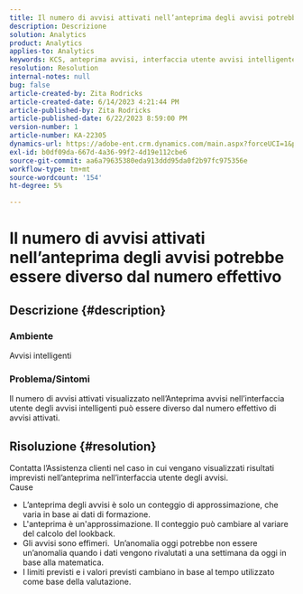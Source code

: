 ```yaml
---
title: Il numero di avvisi attivati nell’anteprima degli avvisi potrebbe essere diverso dal numero effettivo
description: Descrizione
solution: Analytics
product: Analytics
applies-to: Analytics
keywords: KCS, anteprima avvisi, interfaccia utente avvisi intelligente, Adobe Analytics
resolution: Resolution
internal-notes: null
bug: false
article-created-by: Zita Rodricks
article-created-date: 6/14/2023 4:21:44 PM
article-published-by: Zita Rodricks
article-published-date: 6/22/2023 8:59:00 PM
version-number: 1
article-number: KA-22305
dynamics-url: https://adobe-ent.crm.dynamics.com/main.aspx?forceUCI=1&pagetype=entityrecord&etn=knowledgearticle&id=76121687-cf0a-ee11-8f6e-6045bd006239
exl-id: b0df09da-667d-4a36-99f2-4d19e112cbe6
source-git-commit: aa6a79635380eda913ddd95da0f2b97fc975356e
workflow-type: tm+mt
source-wordcount: '154'
ht-degree: 5%

---
```


# Il numero di avvisi attivati nell’anteprima degli avvisi potrebbe essere diverso dal numero effettivo

## Descrizione {#description}


### Ambiente

Avvisi intelligenti



### <b>Problema/Sintomi</b>

Il numero di avvisi attivati visualizzato nell’Anteprima avvisi nell’interfaccia utente degli avvisi intelligenti può essere diverso dal numero effettivo di avvisi attivati.






## Risoluzione {#resolution}


Contatta l’Assistenza clienti nel caso in cui vengano visualizzati risultati imprevisti nell’anteprima nell’interfaccia utente degli avvisi.
<br>Cause<br>
- L’anteprima degli avvisi è solo un conteggio di approssimazione, che varia in base ai dati di formazione.
- L&#39;anteprima è un&#39;approssimazione. Il conteggio può cambiare al variare del calcolo del lookback.
- Gli avvisi sono effimeri.  Un’anomalia oggi potrebbe non essere un’anomalia quando i dati vengono rivalutati a una settimana da oggi in base alla matematica.
- I limiti previsti e i valori previsti cambiano in base al tempo utilizzato come base della valutazione.
